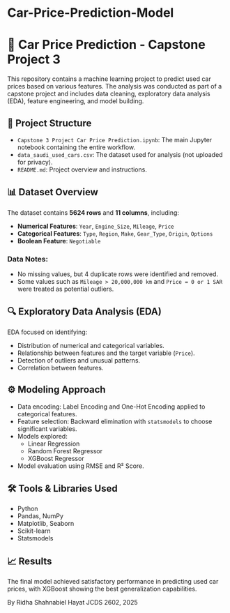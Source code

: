 # Car-Price-Prediction-Model

# 🚗 Car Price Prediction - Capstone Project 3

This repository contains a machine learning project to predict used car prices based on various features. The analysis was conducted as part of a capstone project and includes data cleaning, exploratory data analysis (EDA), feature engineering, and model building.

## 📁 Project Structure

- `Capstone 3 Project Car Price Prediction.ipynb`: The main Jupyter notebook containing the entire workflow.
- `data_saudi_used_cars.csv`: The dataset used for analysis (not uploaded for privacy).
- `README.md`: Project overview and instructions.

## 📊 Dataset Overview

The dataset contains **5624 rows** and **11 columns**, including:

- **Numerical Features**: `Year`, `Engine_Size`, `Mileage`, `Price`
- **Categorical Features**: `Type`, `Region`, `Make`, `Gear_Type`, `Origin`, `Options`
- **Boolean Feature**: `Negotiable`

### Data Notes:
- No missing values, but 4 duplicate rows were identified and removed.
- Some values such as `Mileage > 20,000,000 km` and `Price = 0 or 1 SAR` were treated as potential outliers.

## 🔍 Exploratory Data Analysis (EDA)

EDA focused on identifying:
- Distribution of numerical and categorical variables.
- Relationship between features and the target variable (`Price`).
- Detection of outliers and unusual patterns.
- Correlation between features.

## ⚙️ Modeling Approach

- Data encoding: Label Encoding and One-Hot Encoding applied to categorical features.
- Feature selection: Backward elimination with `statsmodels` to choose significant variables.
- Models explored:
  - Linear Regression
  - Random Forest Regressor
  - XGBoost Regressor
- Model evaluation using RMSE and R² Score.

## 🛠️ Tools & Libraries Used

- Python
- Pandas, NumPy
- Matplotlib, Seaborn
- Scikit-learn
- Statsmodels

## 📈 Results

The final model achieved satisfactory performance in predicting used car prices, with XGBoost showing the best generalization capabilities.


By Ridha Shahnabiel Hayat
JCDS 2602, 2025
